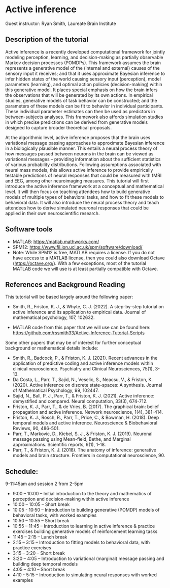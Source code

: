 # Active inference
Guest instructor: Ryan Smith, Laureate Brain Institute

## Description of the tutorial
Active inference is a recently developed computational framework for jointly modeling perception, learning, and decision-making as partially observable Markov decision processes (POMDPs). This framework assumes the brain represents a generative model of the (internal and external) causes of the sensory input it receives; and that it uses approximate Bayesian inference to infer hidden states of the world causing sensory input (perception), model parameters (learning), and optimal action policies (decision-making) within this generative model. It places special emphasis on how the brain infers the observations that will be generated by its own actions. In empirical studies, generative models of task behavior can be constructed; and the parameters of these models can be fit to behavior in individual participants. These individual parameter estimates can then be used as predictors in between-subjects analyses. This framework also affords simulation studies in which precise predictions can be derived from generative models designed to capture broader theoretical proposals.

At the algorithmic level, active inference proposes that the brain uses variational message passing approaches to approximate Bayesian inference in a biologically plausible manner. This entails a neural process theory of how messages passed between neurons in the brain can be viewed as variational messages – providing information about the sufficient statistics of various probability distributions. Following assumptions associated with neural mass models, this allows active inference to provide empirically testable predictions of neural responses that could be measured with fMRI and EEG, among other neuroimaging measures.
This tutorial will first introduce the active inference framework at a conceptual and mathematical level. It will then focus on teaching attendees how to build generative models of multiple types of behavioral tasks, and how to fit these models to behavioral data. It will also introduce the neural process theory and teach attendees how to derive simulated neuronal responses that could be applied in their own neuroscientific research.

## Software tools
-	MATLAB: https://matlab.mathworks.com/
-	SPM12: https://www.fil.ion.ucl.ac.uk/spm/software/download/
-	Note: While SPM12 is free, MATLAB requires a license. If you do not have access to a MATLAB license, then you could also download Octave (https://octave.org/). With a few exceptions, most of the tutorial MATLAB code we will use is at least partially compatible with Octave.

## References and Background Reading
This tutorial will be based largely around the following paper:

-	Smith, R., Friston, K. J., & Whyte, C. J. (2022). A step-by-step tutorial on active inference and its application to empirical data. Journal of mathematical psychology, 107, 102632.

-	MATLAB code from this paper that we will use can be found here: https://github.com/rssmith33/Active-Inference-Tutorial-Scripts

Some other papers that may be of interest for further conceptual background or mathematical details include:

-	Smith, R., Badcock, P., & Friston, K. J. (2021). Recent advances in the application of predictive coding and active inference models within clinical neuroscience. Psychiatry and Clinical Neurosciences, 75(1), 3-13.
-	Da Costa, L., Parr, T., Sajid, N., Veselic, S., Neacsu, V., & Friston, K. (2020). Active inference on discrete state-spaces: A synthesis. Journal of Mathematical Psychology, 99, 102447.
-	Sajid, N., Ball, P. J., Parr, T., & Friston, K. J. (2021). Active inference: demystified and compared. Neural computation, 33(3), 674-712.
-	Friston, K. J., Parr, T., & de Vries, B. (2017). The graphical brain: belief propagation and active inference. Network neuroscience, 1(4), 381-414.
-	Friston, K. J., Rosch, R., Parr, T., Price, C., & Bowman, H. (2018). Deep temporal models and active inference. Neuroscience & Biobehavioral Reviews, 90, 486-501.
-	Parr, T., Markovic, D., Kiebel, S. J., & Friston, K. J. (2019). Neuronal message passing using Mean-field, Bethe, and Marginal approximations. Scientific reports, 9(1), 1-18.
-	Parr, T., & Friston, K. J. (2018). The anatomy of inference: generative models and brain structure. Frontiers in computational neuroscience, 90.

## Schedule:

9-11:45am and session 2 from 2-5pm
-	9:00 – 10:00 – Initial introduction to the theory and mathematics of perception and decision-making within active inference
-	10:00 – 10:05 – Short break
-	10:05 - 10:50 – Introduction to building generative (POMDP) models of behavioral tasks, with worked examples
-	10:50 – 10:55 – Short break
-	10:55 – 11:45 – Introduction to learning in active inference & practice exercises building generative models of reinforcement learning tasks
-	11:45 – 2:15 – Lunch break
-	2:15 – 3:15 – Introduction to fitting models to behavioral data, with practice exercises
-	3:15 – 3:20 – Short break
-	3:20 – 4:05 – Introduction to variational (marginal) message passing and building deep temporal models
-	4:05 – 4:10 – Short break
-	4:10 - 5:15 – Introduction to simulating neural responses with worked examples
